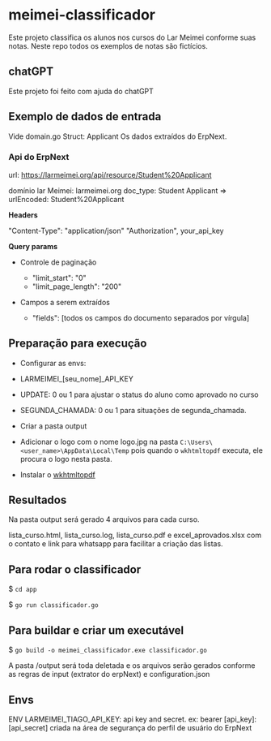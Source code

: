 # meimei-classificador
Este projeto classifica os alunos nos cursos do Lar Meimei conforme suas notas. Neste repo todos os exemplos de notas são fictícios.

## chatGPT
Este projeto foi feito com ajuda do chatGPT

## Exemplo de dados de entrada

Vide domain.go Struct: Applicant
Os dados extraídos do ErpNext.

### Api do ErpNext

url: https://larmeimei.org/api/resource/Student%20Applicant

domínio lar Meimei: larmeimei.org
doc_type: Student Applicant => urlEncoded: Student%20Applicant

**Headers**

"Content-Type": "application/json"
"Authorization", your_api_key

**Query params**

* Controle de paginação

    * "limit_start": "0"
    * "limit_page_length": "200"
* Campos a serem extraídos
    * "fields": [todos os campos do documento separados por vírgula]
 
## Preparação para execução

* Configurar as envs:
*    LARMEIMEI_[seu_nome]_API_KEY
*    UPDATE: 0 ou 1 para ajustar o status do aluno como aprovado no curso
*    SEGUNDA_CHAMADA: 0 ou 1 para situações de segunda_chamada.

* Criar a pasta output

* Adicionar o logo com o nome logo.jpg na pasta `C:\Users\<user_name>\AppData\Local\Temp` pois quando o  `wkhtmltopdf` executa, ele procura o logo nesta pasta.

* Instalar o [wkhtmltopdf](https://wkhtmltopdf.org/)

## Resultados

Na pasta output será gerado 4 arquivos para cada curso.

lista_curso.html, lista_curso.log, lista_curso.pdf e excel_aprovados.xlsx com o contato e link para whatsapp para facilitar a criação das listas.

## Para rodar o classificador

$ `cd app`<br>

$ `go run classificador.go`

## Para buildar e criar um executável

$ `go build -o meimei_classificador.exe classificador.go`

A pasta /output será toda deletada e os arquivos serão gerados conforme as regras de input (extrator do erpNext) e configuration.json

## Envs

ENV LARMEIMEI_TIAGO_API_KEY: api key and secret. ex: bearer [api_key]:[api_secret] criada na área de segurança do perfil de usuário do ErpNext
